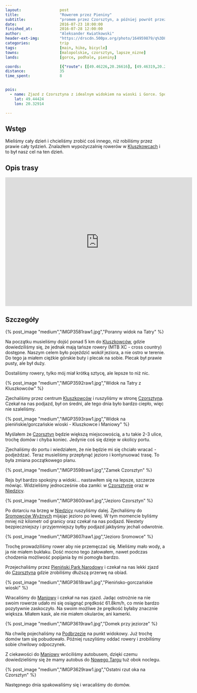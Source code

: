 ```yaml
---
layout:                 post
title:                  "Rowerem przez Pieniny"
subtitle:               "promem przez Czorsztyn, a później powrót przez Pieniński Park Narodowy"
date:                   2016-07-23 18:00:00
finished_at:            2016-07-28 12:00:00
author:                 "Aleksander Kwiatkowski"
header-ext-img:         "https://drscdn.500px.org/photo/164959879/q%3D80_m%3D2000/c65402c988d86a6340c915d8a5ba888b"
categories:             trip
tags:                   [main, hike, bicycle]
towns:                  [malopolskie, czorsztyn, lapsze_nizne]
lands:                  [gorce, podhale, pieniny]

coords:                 [{"route": [[49.46226,20.26616], [49.46319,20.27214], [49.45984,20.28317], [49.45708,20.28601], [49.45870,20.29124], [49.45215,20.29944], [49.45164,20.30068], [49.45672,20.30682], [49.45959,20.31545]], "type": "hike"}, {"route": [[49.45959,20.31545], [49.45546,20.30437], [49.44947,20.30094], [49.44576,20.30094], [49.44324,20.29729], [49.43794,20.29669], [49.44333,20.29755], [49.44598,20.29978], [49.44567,20.30270], [49.44975,20.30442], [49.45134,20.30725], [49.44786,20.32141], [49.44214,20.33197], [49.43868,20.33253], [49.43581,20.31463], [49.43706,20.31364], [49.43631,20.30922], [49.42205,20.31721], [49.42004,20.32038], [49.41699,20.31381], [49.41593,20.31999], [49.40920,20.32261], [49.40627,20.32802], [49.40535,20.33115], [49.40761,20.34274], [49.40767,20.34909], [49.40940,20.35085], [49.41392,20.34398], [49.42584,20.34501], [49.42791,20.35128], [49.43450,20.34634], [49.43918,20.33669], [49.43904,20.33235]], "type": "bicycle"}]
distance:               35
time_spent:             8


pois:
  - name: Zjazd z Czorsztyna z idealnym widokiem na wioski i Gorce. Spokojnie można osiągnąć >60km/h.
    lat: 49.44424
    lon: 20.32914

---
```


[wiki-kluszkowce]: https://pl.wikipedia.org/wiki/Kluszkowce
[wiki-czorsztyn]: https://pl.wikipedia.org/wiki/Czorsztyn
[wiki-niedzica]: https://pl.wikipedia.org/wiki/Niedzica_(wojew%C3%B3dztwo_ma%C5%82opolskie)
[wiki-sromowce-wyzne]: https://pl.wikipedia.org/wiki/Sromowce_Wy%C5%BCne
[wiki-maniowy]: https://pl.wikipedia.org/wiki/Maniowy
[wiki-nowy-targ]: https://pl.wikipedia.org/wiki/Nowy_Targ
[wiki-czorsztyn-zamek]: https://pl.wikipedia.org/wiki/Zamek_w_Czorsztynie
[wiki-niedzica-zamek]: https://pl.wikipedia.org/wiki/Zamek_w_Niedzicy
[wiki-pieniny-park]: https://pl.wikipedia.org/wiki/Pieni%C5%84ski_Park_Narodowy
[wiki-podbrzezie]: https://pl.wikipedia.org/wiki/Podbrzezie_(wojew%C3%B3dztwo_ma%C5%82opolskie)

Wstęp
-----

Mieliśmy cały dzień i chcieliśmy zrobić coś innego, niż robiliśmy przez prawie cały tydzień.
Znalazłem wypożyczalnię rowerów w [Kluszkowcach][wiki-kluszkowce] i to był nasz cel
na ten dzień.

Opis trasy
----------

<iframe height='405' width='590' frameborder='0' allowtransparency='true' scrolling='no' src='https://www.strava.com/activities/650905209/embed/9b3479b18e786aedb496ad82bef21557ae4a4b38'></iframe>

Szczegóły
---------

{% post_image "medium","IMGP3581raw1.jpg","Poranny widok na Tatry" %}

Na początku musieliśmy dojść ponad 5 km do [Kluszkowców][wiki-kluszkowce],
gdzie dowiedziliśmy się, że jednak mają tańsze rowery (MTB XC - cross country)
dostępne. Naszym celem było pojeździć wokół jeziora, a nie ostro w terenie.
Do tego ja miałem ciężkie górskie buty i plecak na sobie. Plecak był prawie pusty,
ale był duży.

Dostaliśmy rowery, tylko mój miał krótką sztycę, ale lepsze to niż nic.

{% post_image "medium","IMGP3592raw1.jpg","Widok na Tatry z Kluszkowców" %}

Zjechaliśmy przez centrum [Kluszkowców][wiki-kluszkowce] i ruszyliśmy w stronę
[Czorsztyna][wiki-czorsztyn]. Czekał na nas podjazd, był on średni, ale
tego dnia było bardzo ciepło, więc nie szaleliśmy.

{% post_image "medium","IMGP3593raw1.jpg","Widok na pienińskie/gorczańskie wioski - Kluszkowce i Maniowy" %}


Myślałem że [Czorsztyn][wiki-czorsztyn] będzie większą miejscowością, a tu
takie 2-3 ulice, trochę domów i chyba koniec. Jedynie coś się dzieje w okolicy portu.

Zjechaliśmy do portu i wiedziałem, że nie będzie mi się chciało wracać - podjeżdzać.
Teraz
musieliśmy przepłynąć jezioro i kontynuować trasę. To była zmiana początkowego
planu.

{% post_image "medium","IMGP3598raw1.jpg","Zamek Czorsztyn" %}
<!--
<div class='pixels-photo'>
  <p>
    <img src='https://drscdn.500px.org/photo/165257317/m%3D900/56bcb9b01a3bc8978b9c127fc283252b' alt='Czorsztyn Castle by Aleksander Kwiatkowski on 500px.com'>
  </p>
  <a href='https://500px.com/photo/165257317/czorsztyn-castle-by-aleksander-kwiatkowski' alt='Czorsztyn Castle by Aleksander Kwiatkowski on 500px.com'></a>
</div>
<script type='text/javascript' src='https://500px.com/embed.js'></script>
-->

Rejs był bardzo spokojny a widoki... nastawiłem się na lepsze, szczerze mówiąc.
Widzieliśmy jednocześnie oba zamki: w [Czorsztynie][wiki-czorsztyn-zamek]
oraz w [Niedzicy][wiki-niedzica-zamek].

{% post_image "medium","IMGP3600raw1.jpg","Jezioro Czorsztyn" %}


Po dotarciu na brzeg w [Niedzicy][wiki-niedzica] ruszyliśmy dalej. Zjechaliśmy
do [Sromowców Wyżnych][wiki-sromowce-wyzne] mijając jezioro po lewej. W tym
momencie byliśmy mniej niż kilometr od granicy oraz czekał na nas podjazd.
Niestety bezpieczniejszy i przyjemniejszy byłby podjazd jakbyśmy jechali odwrotnie.

{% post_image "medium","IMGP3607raw1.jpg","Jezioro Sromowce" %}


Trochę prowadziliśmy rower aby nie przemęczać się. Mieliśmy mało wody, a ja nie
miałem bukłaku. Dość mocno tego żałowałem, nawet podczas chodzenia możliwość
popijania by mi pomogła bardzo.



Przejechaliśmy przez [Pieniński Park Narodowy][wiki-pieniny-park] i czekał na nas
lekki zjazd do [Czorsztyna][wiki-czorsztyn] gdzie zrobiliśmy dłuższą przerwę na
obiad.

{% post_image "medium","IMGP3618raw1.jpg","Pienińsko-gorczańskie wioski" %}

Wracaliśmy do [Maniowy][wiki-maniowy] i czekał na nas zjazd. Jadąc ostrożnie na
nie swoim rowerze udało mi się osiągnąć prędkość 61.8km/h, co mnie bardzo
pozytywnie zaskoczyło. Na swoim możliwe że prędkość byłaby znacznie większa.
Miałem kask, ale nie miałem okularów, ani kamerki.

{% post_image "medium","IMGP3619raw1.jpg","Domek przy jeziorze" %}


Na chwilę pojechaliśmy na [Podbrzezie][wiki-podbrzezie] na punkt widokowy.
Już trochę domów tam się pobudowało. Później ruszyliśmy oddać rowery i
zrobiliśmy sobie chwilowy odpoczynek.

Z ciekawości do [Maniowy][wiki-maniowy] wróciliśmy autobusem, dzięki czemu
dowiedzieliśmy się że mamy autobus do [Nowego Targu][wiki-nowy-targ] tuż
obok noclegu.

{% post_image "medium","IMGP3629raw1.jpg","Ostatni rzut oka na Czorsztyn" %}

Następnego dnia spakowaliśmy się i wracaliśmy do domów.
